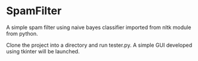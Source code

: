 # SpamFilter
A simple spam filter using naive bayes classifier imported from nltk module from python.

Clone the project into a directory and run tester.py.
A simple GUI developed using tkinter will be launched.
